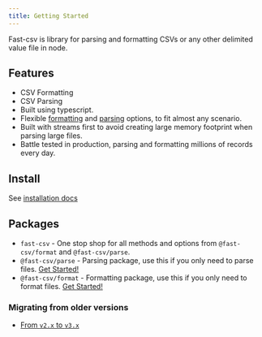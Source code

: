 ```yaml
---
title: Getting Started
---
```



Fast-csv is library for parsing and formatting CSVs or any other delimited value file in node.

## Features

* CSV Formatting
* CSV Parsing
* Built using typescript.
* Flexible [formatting](../formatting/options) and [parsing](../parsing/options.md) options, to fit almost any scenario.  
* Built with streams first to avoid creating large memory footprint when parsing large files. 
* Battle tested in production, parsing and formatting millions of records every day.

## Install 

See [installation docs](./install)

## Packages


* `fast-csv` - One stop shop for all methods and options from `@fast-csv/format` and `@fast-csv/parse`.
* `@fast-csv/parse` - Parsing package, use this if you only need to parse files. [Get Started!](../parsing/getting-started)
* `@fast-csv/format` - Formatting package, use this if you only need to format files. [Get Started!](../formatting/getting-started)

### Migrating from older versions

* [From `v2.x` to `v3.x`](../migration-guides/v2.x-to-v3.x) 
